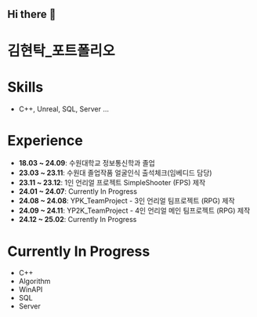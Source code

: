 ## Hi there 👋

# 김현탁_포트폴리오

# **Skills**
- C++, Unreal, SQL, Server ...

# **Experience**
- **18.03 ~ 24.09**: 수원대학교 정보통신학과 졸업
- **23.03 ~ 23.11**: 수원대 졸업작품 얼굴인식 출석체크(임베디드 담당)
- **23.11 ~ 23.12**: 1인 언리얼 프로젝트 SimpleShooter (FPS) 제작
- **24.01 ~ 24.07**: Currently In Progress
- **24.08 ~ 24.08**: YPK_TeamProject - 3인 언리얼 팀프로젝트 (RPG) 제작
- **24.09 ~ 24.11**: YP2K_TeamProject - 4인 언리얼 메인 팀프로젝트 (RPG) 제작
- **24.12 ~ 25.02**: Currently In Progress

# **Currently In Progress**
- C++
- Algorithm
- WinAPI
- SQL
- Server



